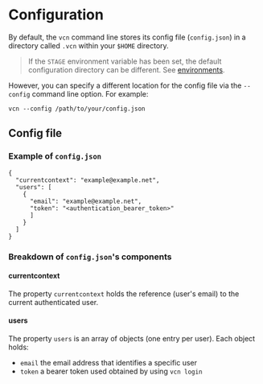 # Configuration

By default, the `vcn` command line stores its config file (`config.json`) in a directory called `.vcn` within your `$HOME` directory. 
> If the `STAGE` environment variable has been set, the default configuration directory can be different. See [environments](environments.md).

However, you can specify a different location for the config file via the `--config` command line option. For example:

```
vcn --config /path/to/your/config.json
```

<!-- The config file contains paths to keystore directories, and stores credentials of the current authenticated user.

`vcn` manages these files and directories and you should not modify them. 
However, *you can modify* the config file to control where keys are stored. -->

## Config file

### Example of `config.json`

```
{
  "currentcontext": "example@example.net",
  "users": [
    {
      "email": "example@example.net",
      "token": "<authentication_bearer_token>"
      ]
    }
  ]
}
```

### Breakdown of `config.json`'s components

#### currentcontext

The property `currentcontext` holds the reference (user's email) to the current authenticated user.

#### users

The property `users` is an array of objects (one entry per user). Each object holds:

 - `email` the email address that identifies a specific user
 - `token` a bearer token used obtained by using `vcn login`
 <!-- - `keystore` path to the actual directory that store private keys -->

<!-- ### Storing secret keys

Secret keys are stored as encrypted JSON files according to the Web3 Secret Storage specification.
See https://github.com/ethereum/wiki/wiki/Web3-Secret-Storage-Definition for more information.

You can modify the `keystore` property according to your needs in order to store secret keys in a different location. -->
